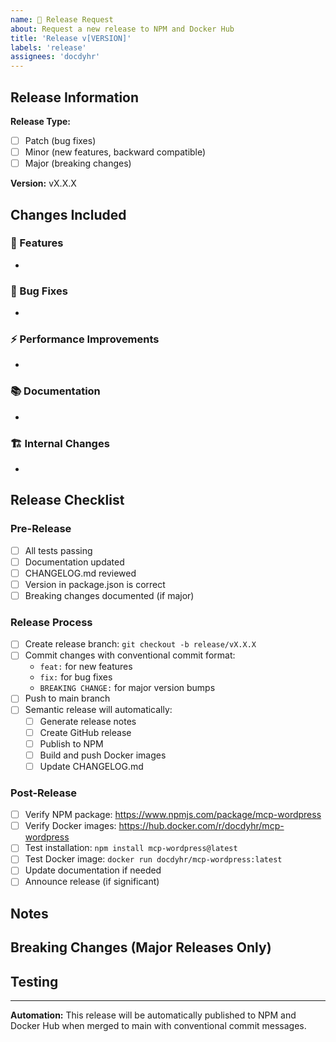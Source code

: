 ```yaml
---
name: 🚀 Release Request
about: Request a new release to NPM and Docker Hub
title: 'Release v[VERSION]'
labels: 'release'
assignees: 'docdyhr'
---
```


## Release Information

**Release Type:**
- [ ] Patch (bug fixes)
- [ ] Minor (new features, backward compatible)
- [ ] Major (breaking changes)

**Version:** vX.X.X

## Changes Included

### 🚀 Features
- 

### 🐛 Bug Fixes
- 

### ⚡ Performance Improvements
- 

### 📚 Documentation
- 

### 🏗️ Internal Changes
- 

## Release Checklist

### Pre-Release
- [ ] All tests passing
- [ ] Documentation updated
- [ ] CHANGELOG.md reviewed
- [ ] Version in package.json is correct
- [ ] Breaking changes documented (if major)

### Release Process
- [ ] Create release branch: `git checkout -b release/vX.X.X`
- [ ] Commit changes with conventional commit format:
  - `feat:` for new features
  - `fix:` for bug fixes
  - `BREAKING CHANGE:` for major version bumps
- [ ] Push to main branch
- [ ] Semantic release will automatically:
  - [ ] Generate release notes
  - [ ] Create GitHub release
  - [ ] Publish to NPM
  - [ ] Build and push Docker images
  - [ ] Update CHANGELOG.md

### Post-Release
- [ ] Verify NPM package: https://www.npmjs.com/package/mcp-wordpress
- [ ] Verify Docker images: https://hub.docker.com/r/docdyhr/mcp-wordpress
- [ ] Test installation: `npm install mcp-wordpress@latest`
- [ ] Test Docker image: `docker run docdyhr/mcp-wordpress:latest`
- [ ] Update documentation if needed
- [ ] Announce release (if significant)

## Notes

<!-- Any additional information about this release -->

## Breaking Changes (Major Releases Only)

<!-- Document any breaking changes and migration steps -->

## Testing

<!-- Describe how this release has been tested -->

---

**Automation:** This release will be automatically published to NPM and Docker Hub when merged to main with conventional commit messages.
